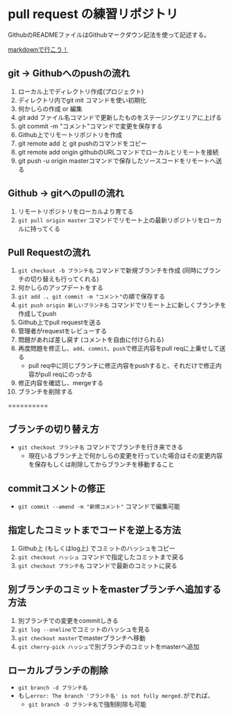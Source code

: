 
# pull request の練習リポジトリ

GithubのREADMEファイルはGithubマークダウン記法を使って記述する。

[markdownで行こう！](https://gist.github.com/wate/7072365)

## git -> Githubへのpushの流れ
1. ローカル上でディレクトリ作成(プロジェクト)
2. ディレクトリ内でgit init コマンドを使い初期化
3. 何かしらの作成 or 編集
4. git add ファイル名コマンドで更新したものをステージングエリアに上げる
5. git commit -m "コメント"コマンドで変更を保存する
6. Github上でリモートリポジトリを作成
7. git remote add と git pushのコマンドをコピー
8. git remote add origin githubのURLコマンドでローカルとリモートを接続
9. git push -u origin masterコマンドで保存したソースコードをリモートへ送る

## Github -> gitへのpullの流れ
1. リモートリポジトリをローカルより育てる
2. `git pull origin master` コマンドでリモート上の最新リポジトリをローカルに持ってくる

## Pull Requestの流れ
1. `git checkout -b ブランチ名` コマンドで新規ブランチを作成 (同時にブランチの切り替えも行ってくれる)
2. 何かしらのアップデートをする
3. `git add .`、`git commit -m "コメント"`の順で保存する
4. `git push origin 新しいブランチ名` コマンドでリモート上に新しくブランチを作成してpush
5. Github上でpull requestを送る
6. 管理者がrequestをレビューする
7. 問題があれば差し戻す (コメントを自由に付けられる)
8. 再度問題を修正し、`add`、`commit`、`push`で修正内容をpull reqに上乗せして送る
    + pull req中に同じブランチに修正内容をpushすると、それだけで修正内容がpull reqにのっかる
9. 修正内容を確認し、mergeする
10. ブランチを削除する

==========

## ブランチの切り替え方
+ `git checkout ブランチ名` コマンドでブランチを行き来できる
    + 現在いるブランチ上で何かしらの変更を行っていた場合はその変更内容を保存もしくは削除してからブランチを移動すること

## commitコメントの修正
+ `git commit --amend -m "新規コメント"` コマンドで編集可能

## 指定したコミットまでコードを逆上る方法
1. Github上 (もしくはlog上) でコミットのハッシュをコピー
2. `git checkout ハッシュ` コマンドで指定したコミットまで戻る
3. `git checkout ブランチ名` コマンドで最新のコミットに戻る

## 別ブランチのコミットをmasterブランチへ追加する方法
1. 別ブランチでの変更をcommitしきる
2. `git log --oneline`でコミットのハッシュを見る
3. `git checkout master`でmasterブランチへ移動
4. `git cherry-pick ハッシュ`で別ブランチのコミットをmasterへ追加

## ローカルブランチの削除
+ `git branch -d ブランチ名`
+ もし`error: The branch 'ブランチ名' is not fully merged.`がでれば、
    + `git branch -D ブランチ名`で強制削除も可能
